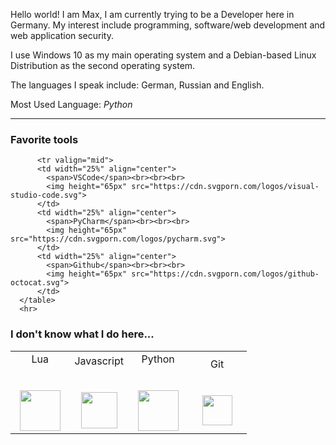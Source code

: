 Hello world! I am Max, I am currently trying to be a Developer here in Germany. My interest include programming, software/web development and web application security.

I use Windows 10 as my main operating system and a Debian-based Linux Distribution as the second operating system.

The languages I speak include: German, Russian and English.

Most Used Language: <em>Python</em>
 
 <hr>

<h3>Favorite tools</h3> 
 
 
<table>
               <td width="25%" align="center">
                <span>Lua</span><br><br><br>
                <img height="65px" src="https://cdn.svgporn.com/logos/lua.svg">
              </td>  
              <td width="25%" align="center">
                <span>Javascript</span><br><br><br>
                <img height="58px" src="https://cdn.icon-icons.com/icons2/2108/PNG/512/javascript_icon_130900.png">
              </td>  
              <td width="25%" align="center">
                <span>Python</span><br><br><br>
                <img height="65px" src="https://cdn.svgporn.com/logos/python.svg">
              </td> 
              <td width="25%" align="center">
                <span>Git</span><br><br><br>
                <img height="48px" src="https://cdn.discordapp.com/attachments/819694809765380146/835671441012949052/git.png">
              </td>
          
          <tr valign="mid">
          <td width="25%" align="center">
            <span>VSCode</span><br><br><br>
            <img height="65px" src="https://cdn.svgporn.com/logos/visual-studio-code.svg">
          </td> 
          <td width="25%" align="center">
            <span>PyCharm</span><br><br><br>
            <img height="65px" src="https://cdn.svgporn.com/logos/pycharm.svg">
          </td>
          <td width="25%" align="center">
            <span>Github</span><br><br><br>
            <img height="65px" src="https://cdn.svgporn.com/logos/github-octocat.svg">
          </td> 
      </table> 
      <hr>  
<h3>I don't know what I do here...</h3>
